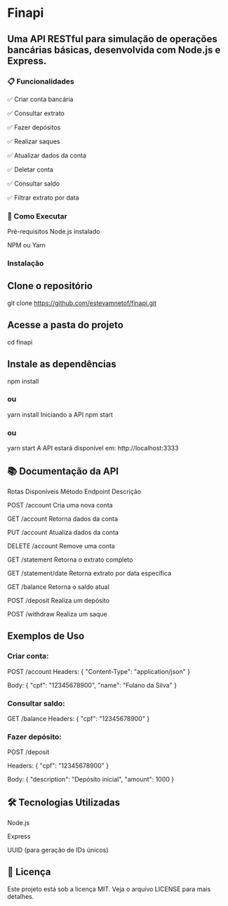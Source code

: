 # Finapi
## Uma API RESTful para simulação de operações bancárias básicas, desenvolvida com Node.js e Express.

### 📋 Funcionalidades 

✅ Criar conta bancária

✅ Consultar extrato

✅ Fazer depósitos

✅ Realizar saques

✅ Atualizar dados da conta

✅ Deletar conta

✅ Consultar saldo

✅ Filtrar extrato por data

### 🚀 Como Executar
Pré-requisitos
Node.js instalado

NPM ou Yarn

### Instalação
## Clone o repositório
git clone https://github.com/estevamnetof/finapi.git

## Acesse a pasta do projeto
cd finapi

## Instale as dependências
npm install
### ou
yarn install
Iniciando a API
npm start
### ou
yarn start
A API estará disponível em: http://localhost:3333

## 📚 Documentação da API
Rotas Disponíveis
Método	Endpoint	Descrição

POST	/account	Cria uma nova conta

GET	/account	Retorna dados da conta

PUT	/account	Atualiza dados da conta

DELETE	/account	Remove uma conta

GET	/statement	Retorna o extrato completo

GET	/statement/date	Retorna extrato por data específica

GET	/balance	Retorna o saldo atual

POST	/deposit	Realiza um depósito

POST	/withdraw	Realiza um saque

## Exemplos de Uso
### Criar conta:

POST /account
Headers: { "Content-Type": "application/json" }

Body: { "cpf": "12345678900", "name": "Fulano da Silva" }

### Consultar saldo:

GET /balance
Headers: { "cpf": "12345678900" }

### Fazer depósito:

POST /deposit

Headers: { "cpf": "12345678900" }

Body: { "description": "Depósito inicial", "amount": 1000 }

## 🛠 Tecnologias Utilizadas
Node.js

Express

UUID (para geração de IDs únicos)

## 📝 Licença
Este projeto está sob a licença MIT. Veja o arquivo LICENSE para mais detalhes.
